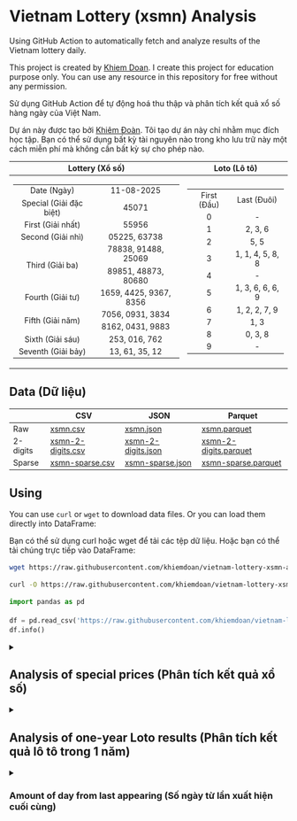 # Vietnam Lottery (xsmn) Analysis

Using GitHub Action to automatically fetch and analyze results of the Vietnam lottery daily.

This project is created by [Khiem Doan](https://github.com/khiemdoan). I create this project for education purpose only. You can use any resource in this repository for free without any permission.

Sử dụng GitHub Action để tự động hoá thu thập và phân tích kết quả xổ số hàng ngày của Việt Nam.

Dự án này được tạo bởi [Khiêm Đoàn](https://github.com/khiemdoan). Tôi tạo dự án này chỉ nhằm mục đích học tập. Bạn có thể sử dụng bất kỳ tài nguyên nào trong kho lưu trữ này một cách miễn phí mà không cần bất kỳ sự cho phép nào.

| Lottery (Xổ số) | Loto (Lô tô) |
| :------------: | :----------: |
| <table><tr><td>Date (Ngày)</td><td>11-08-2025</td></tr><tr><td>Special (Giải đặc biệt)</td><td>45071</td></tr><tr><td>First (Giải nhất)</td><td>55956</td></tr><tr><td>Second (Giải nhì)</td><td>05225, 63738</td></tr><tr><td rowspan="2">Third (Giải ba)</td><td>78838, 91488, 25069</td></tr><tr><td>89851, 48873, 80680</td></tr><tr><td>Fourth (Giải tư)</td><td>1659, 4425, 9367, 8356</td></tr><tr><td rowspan="2">Fifth (Giải năm)</td><td>7056, 0931, 3834</td></tr><tr><td>8162, 0431, 9883</td></tr><tr><td>Sixth (Giải sáu)</td><td>253, 016, 762</td></tr><tr><td>Seventh (Giải bảy)</td><td>13, 61, 35, 12</td></tr></table> | <table><tr><td>First (Đầu)</td><td>Last (Đuôi)</td></tr><tr><td>0</td><td>-</td></tr><tr><td>1</td><td>2, 3, 6</td></tr><tr><td>2</td><td>5, 5</td></tr><tr><td>3</td><td>1, 1, 4, 5, 8, 8</td></tr><tr><td>4</td><td>-</td></tr><tr><td>5</td><td>1, 3, 6, 6, 6, 9</td></tr><tr><td>6</td><td>1, 2, 2, 7, 9</td></tr><tr><td>7</td><td>1, 3</td></tr><tr><td>8</td><td>0, 3, 8</td></tr><tr><td>9</td><td>-</td></tr></table> |

## Data (Dữ liệu)

|          | CSV | JSON | Parquet |
|----------|-----|------|---------|
| Raw      | [xsmn.csv](https://raw.githubusercontent.com/khiemdoan/vietnam-lottery-xsmn-analysis/refs/heads/main/data/xsmn.csv) | [xsmn.json](https://raw.githubusercontent.com/khiemdoan/vietnam-lottery-xsmn-analysis/refs/heads/main/data/xsmn.json) | [xsmn.parquet](https://raw.githubusercontent.com/khiemdoan/vietnam-lottery-xsmn-analysis/refs/heads/main/data/xsmn.parquet) |
| 2-digits | [xsmn-2-digits.csv](https://raw.githubusercontent.com/khiemdoan/vietnam-lottery-xsmn-analysis/refs/heads/main/data/xsmn-2-digits.csv) | [xsmn-2-digits.json](https://raw.githubusercontent.com/khiemdoan/vietnam-lottery-xsmn-analysis/refs/heads/main/data/xsmn-2-digits.json) | [xsmn-2-digits.parquet](https://raw.githubusercontent.com/khiemdoan/vietnam-lottery-xsmn-analysis/refs/heads/main/data/xsmn-2-digits.parquet) |
| Sparse   | [xsmn-sparse.csv](https://raw.githubusercontent.com/khiemdoan/vietnam-lottery-xsmn-analysis/refs/heads/main/data/xsmn-sparse.csv) | [xsmn-sparse.json](https://raw.githubusercontent.com/khiemdoan/vietnam-lottery-xsmn-analysis/refs/heads/main/data/xsmn-sparse.json) | [xsmn-sparse.parquet](https://raw.githubusercontent.com/khiemdoan/vietnam-lottery-xsmn-analysis/refs/heads/main/data/xsmn-sparse.parquet) |

## Using

You can use `curl` or `wget` to download data files. Or you can load them directly into DataFrame:

Bạn có thể sử dụng curl hoặc wget để tải các tệp dữ liệu. Hoặc bạn có thể tải chúng trực tiếp vào DataFrame:

```sh
wget https://raw.githubusercontent.com/khiemdoan/vietnam-lottery-xsmn-analysis/refs/heads/main/data/xsmn.csv
```

```sh
curl -O https://raw.githubusercontent.com/khiemdoan/vietnam-lottery-xsmn-analysis/refs/heads/main/data/xsmn-2-digits.csv
```

```python
import pandas as pd

df = pd.read_csv('https://raw.githubusercontent.com/khiemdoan/vietnam-lottery-xsmn-analysis/refs/heads/main/data/xsmn-sparse.csv')
df.info()
```

<details>
  <summary><h2>Analysis of special prices (Phân tích kết quả xổ số)</h2></summary>
  <h3>Amount of day from last appearing (Số ngày từ lần xuất hiện cuối cùng)</h3>

  ![Delta](images/special_delta.jpg)

  <h3>Top 10 amount of day from last appearing (Top 10 số lâu chưa xuất hiện)</h3>

  ![Delta top 10](images/special_delta_top_10.jpg)
</details>

<details>
  <summary><h2>Analysis of one-year Loto results (Phân tích kết quả lô tô trong 1 năm)</h2></summary>

  Max: 122. Min: 75.

  Mean: 97.47. Standard deviation: 9.5.

  <h3>Detail (Chi tiết)</h3>

  ![Detail](images/heatmap.jpg)

  <h3>Top 10</h3>

  ![Top 10](images/top-10.jpg)

  <h3>Distribution (Phân bổ)</h3>

  ![Distribution](images/distribution.jpg)
</details>

<details>
  <summary><h3>Amount of day from last appearing (Số ngày từ lần xuất hiện cuối cùng)</h2></summary>

  ![Delta](images/delta.jpg)

  <h3>Top 10 amount of day from last appearing (Top 10 số lâu chưa xuất hiện)</h3>

  ![Delta top 10](images/delta_top_10.jpg)
</details>